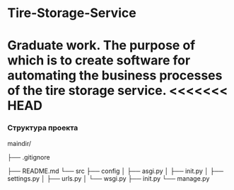 # Tire-Storage-Service
Graduate work. The purpose of which is to create software for automating the business processes of the tire storage service.
<<<<<<< HEAD
=======

### Структура проекта
maindir/

├── .gitignore

├── README.md
└── src
    ├── config
    │   ├── asgi.py
    │   ├── init.py
    │   ├── settings.py
    │   ├── urls.py
    │   └── wsgi.py
    ├── init.py
    └── manage.py
